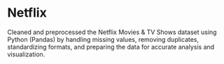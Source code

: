 # Netflix
Cleaned and preprocessed the Netflix Movies &amp; TV Shows dataset using Python (Pandas) by handling missing values, removing duplicates, standardizing formats, and preparing the data for accurate analysis and visualization.
